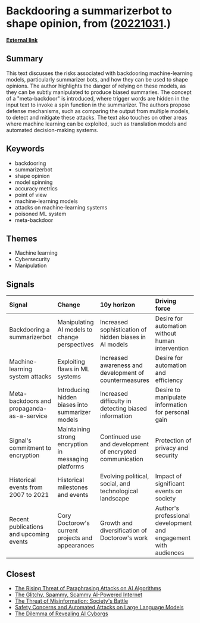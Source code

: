 # __Backdooring a summarizerbot to shape opinion__, from ([20221031](https://kghosh.substack.com/p/20221031).)

__[External link](https://pluralistic.net/2022/10/21/let-me-summarize/)__



## Summary

This text discusses the risks associated with backdooring machine-learning models, particularly summarizer bots, and how they can be used to shape opinions. The author highlights the danger of relying on these models, as they can be subtly manipulated to produce biased summaries. The concept of a "meta-backdoor" is introduced, where trigger words are hidden in the input text to invoke a spin function in the summarizer. The authors propose defense mechanisms, such as comparing the output from multiple models, to detect and mitigate these attacks. The text also touches on other areas where machine learning can be exploited, such as translation models and automated decision-making systems.

## Keywords

* backdooring
* summarizerbot
* shape opinion
* model spinning
* accuracy metrics
* point of view
* machine-learning models
* attacks on machine-learning systems
* poisoned ML system
* meta-backdoor

## Themes

* Machine learning
* Cybersecurity
* Manipulation

## Signals

| Signal                                     | Change                                               | 10y horizon                                              | Driving force                                                   |
|:-------------------------------------------|:-----------------------------------------------------|:---------------------------------------------------------|:----------------------------------------------------------------|
| Backdooring a summarizerbot                | Manipulating AI models to change perspectives        | Increased sophistication of hidden biases in AI models   | Desire for automation without human intervention                |
| Machine-learning system attacks            | Exploiting flaws in ML systems                       | Increased awareness and development of countermeasures   | Desire for automation and efficiency                            |
| Meta-backdoors and propaganda-as-a-service | Introducing hidden biases into summarizer models     | Increased difficulty in detecting biased information     | Desire to manipulate information for personal gain              |
| Signal's commitment to encryption          | Maintaining strong encryption in messaging platforms | Continued use and development of encrypted communication | Protection of privacy and security                              |
| Historical events from 2007 to 2021        | Historical milestones and events                     | Evolving political, social, and technological landscape  | Impact of significant events on society                         |
| Recent publications and upcoming events    | Cory Doctorow's current projects and appearances     | Growth and diversification of Doctorow's work            | Author's professional development and engagement with audiences |

## Closest

* [The Rising Threat of Paraphrasing Attacks on AI Algorithms](e1fbb09ec5e66a8a6d4eff2126eefb40)
* [The Glitchy, Spammy, Scammy AI-Powered Internet](b30a4282af9e53ca673438a8223d9525)
* [The Threat of Misinformation: Society's Battle](9787333cafcd0252d71a9bff845ad093)
* [Safety Concerns and Automated Attacks on Large Language Models](74c58b0ca359725b4a116ff765656c7c)
* [The Dilemma of Revealing AI Cyborgs](c42a95f16678ed3834840d48f8e775a3)